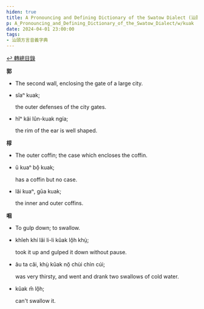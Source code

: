 ```yaml
---
hiden: true
title: A Pronouncing and Defining Dictionary of the Swatow Dialect (汕頭方言音義字典) / kuak
p: A_Pronouncing_and_Defining_Dictionary_of_the_Swatow_Dialect/w/kuak
date: 2024-04-01 23:00:00
tags: 
- 汕頭方言音義字典
---
```


[↩️ 轉總目錄](/A_Pronouncing_and_Defining_Dictionary_of_the_Swatow_Dialect)


**郭**
- The second wall, enclosing the gate of a large city.

- sîaⁿ kuak;

  the outer defenses of the city gates.

- hĭⁿ kâi lûn-kuak ngía;

  the rim of the ear is well shaped.

**椁**
- The outer coffin; the case which encloses the coffin.

- ŭ kuaⁿ bô̤ kuak;

  has a coffin but no case.

- lăi kuaⁿ, gūa kuak;

  the inner and outer coffins.

**咽**
- To gulp down; to swallow.

- khîeh khí lâi li-li kûak lô̤h khṳ̀;

  took it up and gulped it down without pause.

- âu ta căi, khṳ̀ kûak nŏ̤ chùi chìn cúi;

  was very thirsty, and went and drank two swallows of cold water.

- kûak m̄ lô̤h;

  can't swallow it.